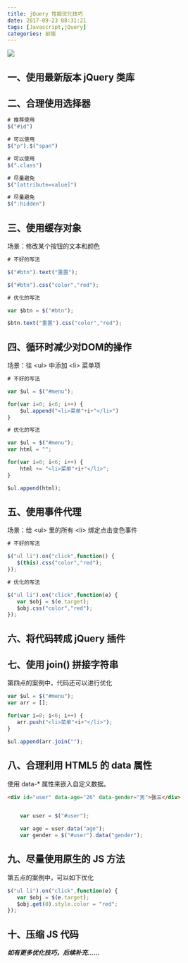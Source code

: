 ```yaml
---
title: jQuery 性能优化技巧
date: 2017-09-23 08:31:21
tags: [Javascript,jQuery]
categories: 前端
---
```

![](http://ow97db1io.bkt.clouddn.com/jQuery.jpg)

## 一、使用最新版本 jQuery 类库

## 二、合理使用选择器

``` javascript
# 推荐使用
$("#id") 

# 可以使用
$("p"),$("span") 

# 可以使用
$(".class") 

# 尽量避免
$("[attribute=value]")  

# 尽量避免
$(":hidden") 

```

<!-- more -->

## 三、使用缓存对象

场景：修改某个按钮的文本和颜色

``` javascript
# 不好的写法

$("#btn").text("重置");

$("#btn").css("color","red");

```

``` javascript
# 优化的写法

var $btn = $("#btn");

$btn.text("重置").css("color","red");
```

## 四、循环时减少对DOM的操作

场景：往 &lt;ul&gt; 中添加 &lt;li&gt; 菜单项

``` javascript
# 不好的写法

var $ul = $("#menu");

for(var i=0; i<6; i++) {
    $ul.append("<li>菜单"+i+"</li>")
}

```

``` javascript
# 优化的写法

var $ul = $("#menu");
var html = "";

for(var i=0; i<6; i++) {
    html += "<li>菜单"+i+"</li>";
}

$ul.append(html);

```

## 五、使用事件代理

场景：给 &lt;ul&gt; 里的所有 &lt;li&gt; 绑定点击变色事件

``` javascript
# 不好的写法

$("ul li").on("click",function() {
   $(this).css("color","red"); 
});
```

``` javascript
# 优化的写法

$("ul li").on("click",function(e) {
   var $obj = $(e.target);
   $obj.css("color","red"); 
});

```


## 六、将代码转成 jQuery 插件

## 七、使用 join() 拼接字符串

第四点的案例中，代码还可以进行优化

``` javascript
var $ul = $("#menu");
var arr = [];

for(var i=0; i<6; i++) {
   arr.push("<li>菜单"+i+"</li>");
}

$ul.append(arr.join("");

```


## 八、合理利用 HTML5 的 data 属性

使用 data-* 属性来嵌入自定义数据。

``` html
<div id="user" data-age="26" data-gender="男">张三</div>

```

``` javascript

    var user = $("#user");

    var age = user.data("age");
    var gender = $("#user").data("gender");
```

## 九、尽量使用原生的 JS 方法

第五点的案例中，可以如下优化

``` javascript
$("ul li").on("click",function(e) {
   var $obj = $(e.target);
   $obj.get(0).style.color = "red";
});
```

## 十、压缩 JS 代码

***如有更多优化技巧，后续补充......***
